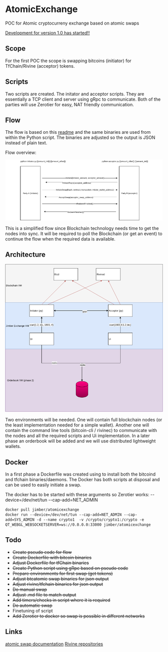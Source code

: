 # AtomicExchange
POC for Atomic cryptocurreny exchange based on atomic swaps

[Development for version 1.0 has started!!](https://github.com/rivine/AtomicExchange/blob/master/AtomicExchange.Docs/ArchitectureVersion2.md)

## Scope
For the first POC the scope is swapping bitcoins (initiator) for TfChain/Rivine (acceptor) tokens.
## Scripts
Two scripts are created. The initator and acceptor scripts. They are essentially a TCP client and server using gRpc to communicate. Both of the parties will use Zerotier for easy, NAT friendly communication.

## Flow
The flow is based on this [readme](https://github.com/rivine/rivine/blob/master/doc/atomicswap/atomicswap.md) and the same binaries are used from within the Python script. The binaries are adjusted so the output is JSON instead of plain text.

Flow overview:

![exchangeflow](AtomicExchange.Docs/exchangeflow.png)

This is a simplified flow since Blockchain technology needs time to get the nodes into sync. It will be required to poll the Blockchain (or get an event) to continue the flow when the required data is available.

## Architecture 

![architecture](AtomicExchange.Docs/architecture.png)

Two environments will be needed. One will contain full blockchain nodes (or the least implementation needed for a simple wallet). Another one will contain the command line tools (bitcoin-cli / rivinec) to communicate with the nodes and all the required scripts and Ui implementation. In a later phase an orderbook will be added and we will use distributed lightweight wallets.


## Docker
In a first phase a Dockerfile was created using to install both the bitcoind and tfchain binaries/daemons. The Docker has both scripts at disposal and can be used to easily initiate a swap.

The docker has to be started with these arguments so Zerotier works:
--device=/dev/net/tun --cap-add=NET_ADMIN
```
docker pull jimber/atomicexchange
docker run --device=/dev/net/tun --cap-add=NET_ADMIN --cap-add=SYS_ADMIN -d --name crypto1  -v /crypto/crypto1:/crypto -e QT_WEBGL_WEBSOCKETSERVER=ws://0.0.0.0:33000 jimber/atomicexchange
```
## Todo
* ~~Create pseudo code for flow~~
* ~~Create Dockerfile with bitcoin binaries~~
* ~~Adjust Dockerfile for tfChain binaries~~
* ~~Create Python script using gRpc based on pseudo code~~
* ~~Prepare environments for first swap (get tokens)~~
* ~~Adjust btcatomic swap binaries for json output~~
* ~~Adjust rivine/tfchain binaries for json output~~
* ~~Do manual swap~~
* ~~Adjust .md file to match output~~
* ~~Add timers/checks in script where it is required~~
* ~~Do automatic swap~~
* Finetuning of script
* ~~Add Zerotier to docker so swap is possible in different networks~~

## Links
[atomic swap documentation](https://github.com/rivine/rivine/blob/master/doc/atomicswap/atomicswap.md)
[Rivine repositories](https://github.com/rivine/rivine)
